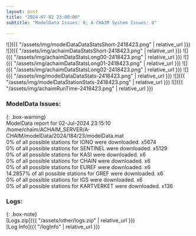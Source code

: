 ```yaml
---
layout: post
title: "2024-07-02 23:00:00"
subtitle: "ModelData Issues: 8; A-CHAIM System Issues: 0"

---
```


![]({{ "/assets/img/modelDataDataStatsShort-2418423.png" | relative_url }})
![]({{ "/assets/img/achaimDataStatsShort-2418423.png" | relative_url }})
![]({{ "/assets/img/achaimDataStatsLong00-2418423.png" | relative_url }})
![]({{ "/assets/img/achaimDataStatsLong01-2418423.png" | relative_url }})
![]({{ "/assets/img/achaimDataStatsLong02-2418423.png" | relative_url }})
![]({{ "/assets/img/modelDataDataStats-2418423.png" | relative_url }})
![]({{ "/assets/img/modelDataStationStats-2418423.png" | relative_url }})
![]({{ "/assets/img/achaimRunTime-2418423.png" | relative_url }})


### ModelData Issues:  
  
{: .box-warning}  
 ModelData report for 02-Jul-2024 23:15:10   
 /home/chaim/ACHAIM_SERVER/A-CHAIM/modelData/2024/184/23/modelData.mat   
 0% of all possible stations for IONO were downloaded. x5674   
 0% of all possible stations for SENTINEL were downloaded. x5129   
 0% of all possible stations for KASI were downloaded. x6   
 0% of all possible stations for CHAIN were downloaded. x6   
 0% of all possible stations for EUREF were downloaded. x6   
 14.2857% of all possible stations for GREF were downloaded. x6   
 0% of all possible stations for IGS were downloaded. x6   
 0% of all possible stations for KARTVERKET were downloaded. x136   
  


### Logs:  
  
{: .box-note}  
[Logs.zip]({{ "/assets/other/logs.zip" | relative_url }})  
[Log Info]({{ "/logInfo" | relative_url }})  

